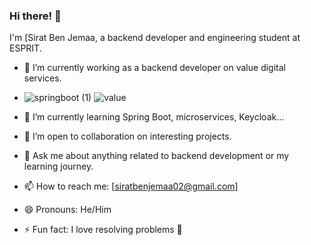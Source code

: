 ### Hi there! 👋

I'm [Sirat Ben Jemaa, a backend developer and engineering student at ESPRIT.

- 🔭 I’m currently working as a backend developer on value digital services.
- ![springboot (1)](https://github.com/Sirat-chan/Sirat-chan/assets/110188350/c6c1bc5c-be65-43c7-9235-4e06d12fe946) ![value](https://github.com/Sirat-chan/Sirat-chan/assets/110188350/2f0a9324-a4d2-4a09-86f7-62c59dd39dcb)
- 🌱 I’m currently learning Spring Boot, microservices, Keycloak...
- 👯 I’m open to collaboration on interesting projects.
- 💬 Ask me about anything related to backend development or my learning journey.
- 📫 How to reach me: [siratbenjemaa02@gmail.com]
- 😄 Pronouns: He/Him

- ⚡ Fun fact: I love resolving problems 🫣

<!--
**Sirat-chan/Sirat-chan** is a ✨ _special_ ✨ repository because its `README.md` (this file) appears on your GitHub profile.
-->
